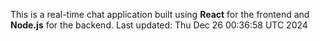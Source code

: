 This is a real-time chat application built using **React** for the frontend and **Node.js** for the backend.
Last updated: Thu Dec 26 00:36:58 UTC 2024
